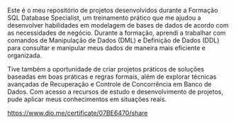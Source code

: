 Este é o meu repositório de projetos desenvolvidos durante a Formação SQL Database Specialist, um treinamento prático que me ajudou a desenvolver habilidades em modelagem de bases de dados de acordo com as necessidades de negócio. Durante a formação, aprendi a trabalhar com comandos de Manipulação de Dados (DML) e Definição de Dados (DDL) para consultar e manipular meus dados de maneira mais eficiente e organizada.

Tive também a oportunidade de criar projetos práticos de soluções baseadas em boas práticas e regras formais, além de explorar técnicas avançadas de Recuperação e Controle de Concorrência em Banco de Dados. Com acesso a recursos de estudo e desenvolvimento de projetos, pude aplicar meus conhecimentos em situações reais.

https://www.dio.me/certificate/07BE6470/share
